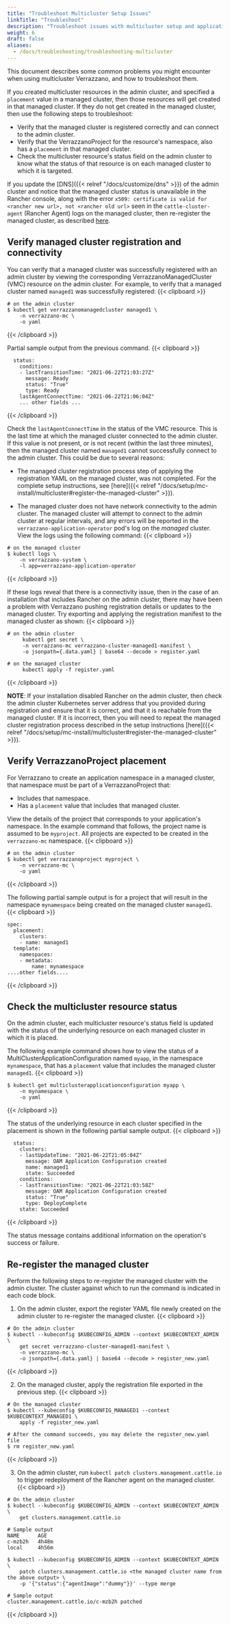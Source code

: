 ```yaml
---
title: "Troubleshoot Multicluster Setup Issues"
linkTitle: "Troubleshoot"
description: "Troubleshoot issues with multicluster setup and applications"
weight: 6
draft: false
aliases:
  - /docs/troubleshooting/troubleshooting-multicluster
---
```


This document describes some common problems you might encounter when using multicluster Verrazzano, and how to troubleshoot them.

If you created multicluster resources in the admin cluster, and specified a `placement` value in a managed cluster,
then those resources will get created in that managed cluster. If they do not get created in the managed cluster, then
use the following steps to troubleshoot:
- Verify that the managed cluster is registered correctly and can connect to the admin cluster.
- Verify that the VerrazzanoProject for the resource's namespace, also has a `placement` in that managed cluster.
- Check the multicluster resource's status field on the admin cluster to know what the status of that resource is
  on each managed cluster to which it is targeted.

If you update the [DNS]({{< relref "/docs/customize/dns" >}}) of the admin cluster and notice that the
managed cluster status is unavailable in the Rancher console, along with the error `x509: certificate is valid for
<rancher new url>, not <rancher old url>` seen in the `cattle-cluster-agent` (Rancher Agent) logs on the
managed cluster, then re-register the managed cluster, as described [here](#re-register-the-managed-cluster).

## Verify managed cluster registration and connectivity
You can verify that a managed cluster was successfully registered with an admin cluster by viewing the
corresponding VerrazzanoManagedCluster (VMC) resource on the admin cluster. For example, to verify that a managed cluster
named `managed1` was successfully registered:
{{< clipboard >}}
<div class="highlight">

```
# on the admin cluster
$ kubectl get verrazzanomanagedcluster managed1 \
    -n verrazzano-mc \
    -o yaml
```

</div>
{{< /clipboard >}}

Partial sample output from the previous command.
{{< clipboard >}}
<div class="highlight">

```
  status:
    conditions:
    - lastTransitionTime: "2021-06-22T21:03:27Z"
      message: Ready
      status: "True"
      type: Ready
    lastAgentConnectTime: "2021-06-22T21:06:04Z"
    ... other fields ...
```

</div>
{{< /clipboard >}}

Check the `lastAgentConnectTime` in the status of the VMC resource. This is the last time at which the
managed cluster connected to the admin cluster. If this value is not present, or is not recent (within the last
three minutes), then the managed cluster named `managed1` cannot successfully connect to the admin cluster.
This could be due to several reasons:

* The managed cluster registration process step of applying the registration YAML on the managed cluster,
was not completed. For the complete setup instructions, see [here]({{< relref "/docs/setup/mc-install/multicluster#register-the-managed-cluster" >}}).

* The managed cluster does not have network connectivity to the admin cluster. The managed cluster will attempt to
connect to the admin cluster at regular intervals, and any errors will be reported in the
`verrazzano-application-operator` pod's log on the _managed_ cluster. View the logs using the following command:
{{< clipboard >}}
<div class="highlight">

```
# on the managed cluster
$ kubectl logs \
    -n verrazzano-system \
    -l app=verrazzano-application-operator
```

</div>
{{< /clipboard >}}

If these logs reveal that there is a connectivity issue, then in the case of an installation that includes Rancher on
the admin cluster, there may have been a problem with Verrazzano pushing registration details or updates to the managed
cluster. Try exporting and applying the registration manifest to the managed cluster as shown:
{{< clipboard >}}
<div class="highlight">

  ```
  # on the admin cluster
       kubectl get secret \
       -n verrazzano-mc verrazzano-cluster-managed1-manifest \
       -o jsonpath={.data.yaml} | base64 --decode > register.yaml

  # on the managed cluster
       kubectl apply -f register.yaml
  ```

</div>
{{< /clipboard >}}

**NOTE**: If your installation disabled Rancher on the admin cluster, then check the admin cluster Kubernetes server
address that you provided during registration and ensure that it is correct, and that it is reachable from the managed
cluster. If it is incorrect, then you will need to repeat the managed cluster registration process described in the setup instructions
[here]({{< relref "/docs/setup/mc-install/multicluster#register-the-managed-cluster" >}}).


## Verify VerrazzanoProject placement
For Verrazzano to create an application namespace in a managed cluster, that namespace must be part of a VerrazzanoProject
that:

* Includes that namespace.
* Has a `placement` value that includes that managed cluster.

View the details of the project that corresponds to your application's namespace. In the example command that follows, the
project name is assumed to be `myproject`. All projects are expected to be created in the `verrazzano-mc` namespace.
{{< clipboard >}}
<div class="highlight">

```
# on the admin cluster
$ kubectl get verrazzanoproject myproject \
    -n verrazzano-mc \
    -o yaml
```

</div>
{{< /clipboard >}}


The following partial sample output is for a project that will result in the namespace `mynamespace` being created on the managed
cluster `managed1`.
{{< clipboard >}}
<div class="highlight">

```
spec:
  placement:
    clusters:
    - name: managed1
  template:
    namespaces:
    - metadata:
        name: mynamespace
....other fields....
```

</div>
{{< /clipboard >}}

## Check the multicluster resource status
On the admin cluster, each multicluster resource's status field is updated with the status of the underlying resource
on each managed cluster in which it is placed.

The following example command shows how to view the status of a MultiClusterApplicationConfiguration named `myapp`, in
the namespace `mynamespace`, that has a `placement` value that includes the managed cluster `managed1`.
{{< clipboard >}}
<div class="highlight">

```
$ kubectl get multiclusterapplicationconfiguration myapp \
    -n mynamespace \
    -o yaml
```

</div>
{{< /clipboard >}}


The status of the underlying resource in each cluster specified in the placement is shown in the following partial sample
output.
{{< clipboard >}}
<div class="highlight">

```
  status:
    clusters:
    - lastUpdateTime: "2021-06-22T21:05:04Z"
      message: OAM Application Configuration created
      name: managed1
      state: Succeeded
    conditions:
    - lastTransitionTime: "2021-06-22T21:03:58Z"
      message: OAM Application Configuration created
      status: "True"
      type: DeployComplete
    state: Succeeded
```

</div>
{{< /clipboard >}}

The status message contains additional information on the operation's success or failure.

## Re-register the managed cluster
Perform the following steps to re-register the managed cluster with the admin cluster. The cluster against which to run
the command is indicated in each code block.
1. On the admin cluster, export the register YAML file newly created on the admin cluster to re-register the
   managed cluster.
{{< clipboard >}}
<div class="highlight">

   ```
   # On the admin cluster
   $ kubectl --kubeconfig $KUBECONFIG_ADMIN --context $KUBECONTEXT_ADMIN \
       get secret verrazzano-cluster-managed1-manifest \
       -n verrazzano-mc \
       -o jsonpath={.data.yaml} | base64 --decode > register_new.yaml
   ```

</div>
{{< /clipboard >}}

2. On the managed cluster, apply the registration file exported in the previous step.
{{< clipboard >}}
<div class="highlight">

   ```
   # On the managed cluster
   $ kubectl --kubeconfig $KUBECONFIG_MANAGED1 --context $KUBECONTEXT_MANAGED1 \
       apply -f register_new.yaml

   # After the command succeeds, you may delete the register_new.yaml file
   $ rm register_new.yaml
   ```

</div>
{{< /clipboard >}}

3. On the admin cluster, run `kubectl patch clusters.management.cattle.io` to trigger redeployment of the Rancher agent
   on the managed cluster.
{{< clipboard >}}
<div class="highlight">

   ```
   # On the admin cluster
   $ kubectl --kubeconfig $KUBECONFIG_ADMIN --context $KUBECONTEXT_ADMIN \
       get clusters.management.cattle.io

   # Sample output
   NAME      AGE
   c-mzb2h   4h48m
   local     4h56m

   $ kubectl --kubeconfig $KUBECONFIG_ADMIN --context $KUBECONTEXT_ADMIN \
       patch clusters.management.cattle.io <the managed cluster name from the above output> \
       -p '{"status":{"agentImage":"dummy"}}' --type merge

   # Sample output
   cluster.management.cattle.io/c-mzb2h patched
   ```

</div>
{{< /clipboard >}}
